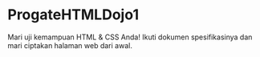 # ProgateHTMLDojo1
Mari uji kemampuan HTML &amp; CSS Anda! Ikuti dokumen spesifikasinya dan mari ciptakan halaman web dari awal.
